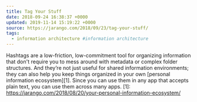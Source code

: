 ```yaml
---
title: Tag Your Stuff
date: 2018-09-24 16:38:37 +0000
updated: 2019-11-14 15:19:22 +0000
source: https://jarango.com/2018/09/23/tag-your-stuff/
tags:
  - information architecture #information architecture
---
```

Hashtags are a low-friction, low-commitment tool for organizing information that don't require you to mess around with metadata or complex folder structures. And they’re not just useful for shared information environments; they can also help you keep things organized in your own [personal information ecosystem][1]. Since you can use them in any app that accepts plain text, you can use them across many apps.
[1]: https://jarango.com/2018/08/20/your-personal-information-ecosystem/